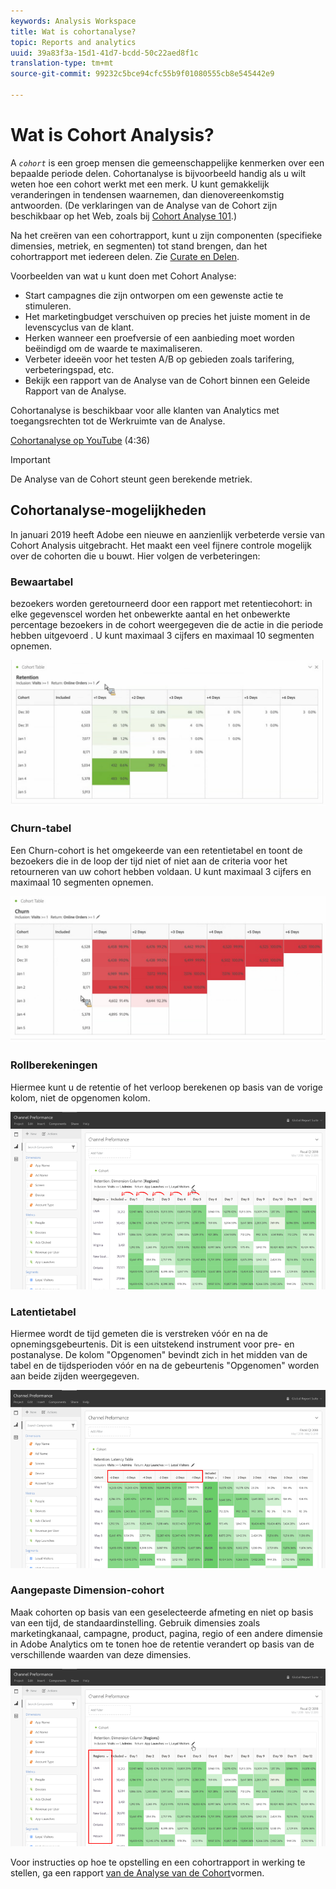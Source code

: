 ```yaml
---
keywords: Analysis Workspace
title: Wat is cohortanalyse?
topic: Reports and analytics
uuid: 39a83f3a-15d1-41d7-bcdd-50c22aed8f1c
translation-type: tm+mt
source-git-commit: 99232c5bce94cfc55b9f01080555cb8e545442e9

---
```



# Wat is Cohort Analysis?

A *`cohort`* is een groep mensen die gemeenschappelijke kenmerken over een bepaalde periode delen. Cohortanalyse is bijvoorbeeld handig als u wilt weten hoe een cohort werkt met een merk. U kunt gemakkelijk veranderingen in tendensen waarnemen, dan dienovereenkomstig antwoorden. (De verklaringen van de Analyse van de Cohort zijn beschikbaar op het Web, zoals bij [Cohort Analyse 101](https://en.wikipedia.org/wiki/Cohort_analysis).)

Na het creëren van een cohortrapport, kunt u zijn componenten (specifieke dimensies, metriek, en segmenten) tot stand brengen, dan het cohortrapport met iedereen delen. Zie [Curate en Delen](/help/analyze/analysis-workspace/curate-share/curate.md).

Voorbeelden van wat u kunt doen met Cohort Analyse:

* Start campagnes die zijn ontworpen om een gewenste actie te stimuleren.
* Het marketingbudget verschuiven op precies het juiste moment in de levenscyclus van de klant.
* Herken wanneer een proefversie of een aanbieding moet worden beëindigd om de waarde te maximaliseren.
* Verbeter ideeën voor het testen A/B op gebieden zoals tarifering, verbeteringspad, etc.
* Bekijk een rapport van de Analyse van de Cohort binnen een Geleide Rapport van de Analyse.

Cohortanalyse is beschikbaar voor alle klanten van Analytics met toegangsrechten tot de Werkruimte van de Analyse.

[Cohortanalyse op YouTube](https://www.youtube.com/watch?v=kqOIYrvV-co&index=45&list=PL2tCx83mn7GuNnQdYGOtlyCu0V5mEZ8sS) (4:36)

>[!IMPORTANT]
>
>De Analyse van de Cohort steunt geen berekende metriek.

## Cohortanalyse-mogelijkheden

In januari 2019 heeft Adobe een nieuwe en aanzienlijk verbeterde versie van Cohort Analysis uitgebracht. Het maakt een veel fijnere controle mogelijk over de cohorten die u bouwt. Hier volgen de verbeteringen:

### Bewaartabel

bezoekers worden geretourneerd door een rapport met retentiecohort: in elke gegevenscel worden het onbewerkte aantal en het onbewerkte percentage bezoekers in de cohort weergegeven die de actie in die periode hebben uitgevoerd . U kunt maximaal 3 cijfers en maximaal 10 segmenten opnemen.

![](assets/retention-report.png)

### Churn-tabel

Een Churn-cohort is het omgekeerde van een retentietabel en toont de bezoekers die in de loop der tijd niet of niet aan de criteria voor het retourneren van uw cohort hebben voldaan. U kunt maximaal 3 cijfers en maximaal 10 segmenten opnemen.

![](assets/churn-report.png)

### Rollberekeningen

Hiermee kunt u de retentie of het verloop berekenen op basis van de vorige kolom, niet de opgenomen kolom.

![](assets/cohort-rolling-calculation.png)

### Latentietabel

Hiermee wordt de tijd gemeten die is verstreken vóór en na de opnemingsgebeurtenis. Dit is een uitstekend instrument voor pre- en postanalyse. De kolom &quot;Opgenomen&quot; bevindt zich in het midden van de tabel en de tijdsperioden vóór en na de gebeurtenis &quot;Opgenomen&quot; worden aan beide zijden weergegeven.

![](assets/cohort-latency.png)

### Aangepaste Dimension-cohort

Maak cohorten op basis van een geselecteerde afmeting en niet op basis van een tijd, de standaardinstelling. Gebruik dimensies zoals marketingkanaal, campagne, product, pagina, regio of een andere dimensie in Adobe Analytics om te tonen hoe de retentie verandert op basis van de verschillende waarden van deze dimensies.

![](assets/cohort-customizable-cohort-row.png)

Voor instructies op hoe te opstelling en een cohortrapport in werking te stellen, ga een rapport [van de Analyse van de Cohort](/help/analyze/analysis-workspace/visualizations/cohort-table/t-cohort.md)vormen.

